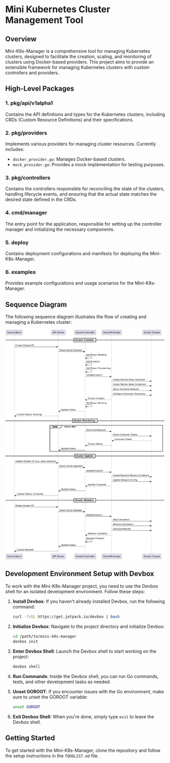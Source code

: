 # Mini Kubernetes Cluster Management Tool

## Overview
Mini-K8s-Manager is a comprehensive tool for managing Kubernetes clusters, designed to facilitate the creation, scaling, and monitoring of clusters using Docker-based providers. This project aims to provide an extensible framework for managing Kubernetes clusters with custom controllers and providers.

## High-Level Packages

### 1. **pkg/api/v1alpha1**
Contains the API definitions and types for the Kubernetes clusters, including CRDs (Custom Resource Definitions) and their specifications.

### 2. **pkg/providers**
Implements various providers for managing cluster resources. Currently includes:
- `docker_provider.go`: Manages Docker-based clusters.
- `mock_provider.go`: Provides a mock implementation for testing purposes.

### 3. **pkg/controllers**
Contains the controllers responsible for reconciling the state of the clusters, handling lifecycle events, and ensuring that the actual state matches the desired state defined in the CRDs.

### 4. **cmd/manager**
The entry point for the application, responsible for setting up the controller manager and initializing the necessary components.

### 5. **deploy**
Contains deployment configurations and manifests for deploying the Mini-K8s-Manager.

### 6. **examples**
Provides example configurations and usage scenarios for the Mini-K8s-Manager.

## Sequence Diagram
The following sequence diagram illustrates the flow of creating and managing a Kubernetes cluster:

![Cluster Lifecycle Sequence Diagram](docs/cluster_lifecycle.png)

## Development Environment Setup with Devbox

To work with the Mini-K8s-Manager project, you need to use the Devbox shell for an isolated development environment. Follow these steps:

1. **Install Devbox**: If you haven't already installed Devbox, run the following command:
   ```bash
   curl -fsSL https://get.jetpack.io/devbox | bash
   ```

2. **Initialize Devbox**: Navigate to the project directory and initialize Devbox:
   ```bash
   cd /path/to/mini-k8s-manager
   devbox init
   ```

3. **Enter Devbox Shell**: Launch the Devbox shell to start working on the project:
   ```bash
   devbox shell
   ```

4. **Run Commands**: Inside the Devbox shell, you can run Go commands, tests, and other development tasks as needed.

5. **Unset GOROOT**: If you encounter issues with the Go environment, make sure to unset the GOROOT variable:
   ```bash
   unset GOROOT
   ```

6. **Exit Devbox Shell**: When you're done, simply type `exit` to leave the Devbox shell.

## Getting Started
To get started with the Mini-K8s-Manager, clone the repository and follow the setup instructions in the `TODOLIST.md` file.
